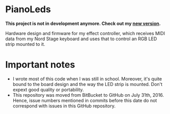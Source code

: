 # PianoLeds
**This project is not in development anymore. Check out my [new version](https://github.com/danielschenk/PianoLeds2).**

Hardware design and firmware for my effect controller, which receives MIDI data from my Nord Stage keyboard and uses that to control an RGB LED strip mounted to it.

# Important notes
- I wrote most of this code when I was still in school. Moreover, it's quite bound to the board design and the way the LED strip is mounted. Don't expext good quality or portability.
- This repository was moved from BitBucket to GitHub on July 31th, 2016. Hence, issue numbers mentioned in commits before this date do not correspond with issues in this GitHub repository.

